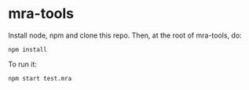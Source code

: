 # mra-tools

Install node, npm and clone this repo. Then, at the root of mra-tools, do:

`npm install`

To run it:

`npm start test.mra`

